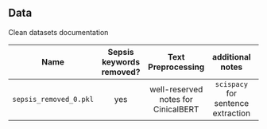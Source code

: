 ## Data

Clean datasets documentation

| Name |  Sepsis keywords removed?  | Text Preprocessing | additional notes | target model | runtime |
| :---:   | :---: | :---: | :---: | :---: | :---: |
| `sepsis_removed_0.pkl` | yes | well-reserved notes for CinicalBERT | `scispacy` for sentence extraction | ClinicalBERT | `1407430/1407430 [20:50:59<00:00, 18.75it/s]` |
